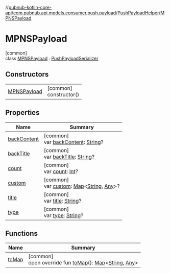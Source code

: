 //[pubnub-kotlin-core-api](../../../../index.md)/[com.pubnub.api.models.consumer.push.payload](../../index.md)/[PushPayloadHelper](../index.md)/[MPNSPayload](index.md)

# MPNSPayload

[common]\
class [MPNSPayload](index.md) : [PushPayloadSerializer](../../-push-payload-serializer/index.md)

## Constructors

| | |
|---|---|
| [MPNSPayload](-m-p-n-s-payload.md) | [common]<br>constructor() |

## Properties

| Name | Summary |
|---|---|
| [backContent](back-content.md) | [common]<br>var [backContent](back-content.md): [String](https://kotlinlang.org/api/core/kotlin-stdlib/kotlin/-string/index.html)? |
| [backTitle](back-title.md) | [common]<br>var [backTitle](back-title.md): [String](https://kotlinlang.org/api/core/kotlin-stdlib/kotlin/-string/index.html)? |
| [count](count.md) | [common]<br>var [count](count.md): [Int](https://kotlinlang.org/api/core/kotlin-stdlib/kotlin/-int/index.html)? |
| [custom](custom.md) | [common]<br>var [custom](custom.md): [Map](https://kotlinlang.org/api/core/kotlin-stdlib/kotlin.collections/-map/index.html)&lt;[String](https://kotlinlang.org/api/core/kotlin-stdlib/kotlin/-string/index.html), [Any](https://kotlinlang.org/api/core/kotlin-stdlib/kotlin/-any/index.html)&gt;? |
| [title](title.md) | [common]<br>var [title](title.md): [String](https://kotlinlang.org/api/core/kotlin-stdlib/kotlin/-string/index.html)? |
| [type](type.md) | [common]<br>var [type](type.md): [String](https://kotlinlang.org/api/core/kotlin-stdlib/kotlin/-string/index.html)? |

## Functions

| Name | Summary |
|---|---|
| [toMap](to-map.md) | [common]<br>open override fun [toMap](to-map.md)(): [Map](https://kotlinlang.org/api/core/kotlin-stdlib/kotlin.collections/-map/index.html)&lt;[String](https://kotlinlang.org/api/core/kotlin-stdlib/kotlin/-string/index.html), [Any](https://kotlinlang.org/api/core/kotlin-stdlib/kotlin/-any/index.html)&gt; |
